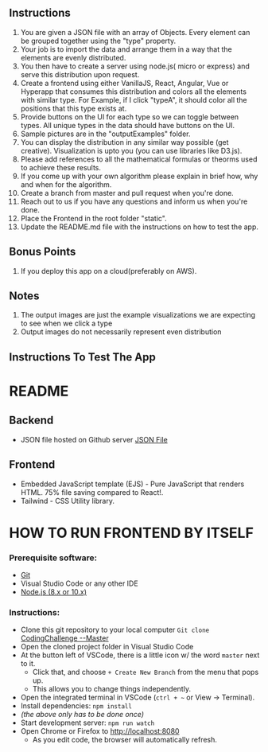 ## Instructions

1. You are given a JSON file with an array of Objects. Every element can be grouped together using the "type" property.
2. Your job is to import the data and arrange them in a way that the elements are evenly distributed.
3. You then have to create a server using node.js( micro or express) and serve this distribution upon request.
4. Create a frontend using either VanillaJS, React, Angular, Vue or Hyperapp that consumes this distribution and colors all the elements with similar type. For Example, if I click "typeA", it should color all the positions that this type exists at.
5. Provide buttons on the UI for each type so we can toggle between types. All unique types in the data should have buttons on the UI.
6. Sample pictures are in the "outputExamples" folder.
7. You can display the distribution in any similar way possible (get creative). Visualization is upto you (you can use libraries like D3.js).
8. Please add references to all the mathematical formulas or theorms used to achieve these results.
9. If you come up with your own algorithm please explain in brief how, why and when for the algorithm.
10. Create a branch from master and pull request when you're done.
11. Reach out to us if you have any questions and inform us when you're done.
12. Place the Frontend in the root folder "static".
13. Update the README.md file with the instructions on how to test the app.

## Bonus Points

1. If you deploy this app on a cloud(preferably on AWS).

## Notes

1. The output images are just the example visualizations we are expecting to see when we click a type
2. Output images do not necessarily represent even distribution

## Instructions To Test The App

# README #

## Backend ##
 * JSON file hosted on Github server [JSON File](https://github.com/dankore/JSONCodingChallenge)

## Frontend ##
 * Embedded JavaScript template (EJS) - Pure JavaScript that renders HTML. 75% file saving compared to React!. 
 * Tailwind - CSS Utility library.

# HOW TO RUN FRONTEND BY ITSELF
### Prerequisite software:
 * [Git](https://git-scm.com/downloads)
 * Visual Studio Code or any other IDE
 * [Node.js (8.x or 10.x)](https://nodejs.org/en/download/)

### Instructions:
 * Clone this git repository to your local computer `Git clone` [CodingChallenge --Master](https://github.com/dankore/codingChallenge.git)
 * Open the cloned project folder in Visual Studio Code
 * At the button left of VSCode, there is a little icon w/ the word `master` next to it.
   * Click that, and choose `+ Create New Branch` from the menu that pops up.
   * This allows you to change things independently.
 * Open the integrated terminal in VSCode (`ctrl + ~` or View -> Terminal).
 * Install dependencies: `npm install`
 * _(the above only has to be done once)_
 * Start development server: `npm run watch`
 * Open Chrome or Firefox to [http://localhost:8080](http://localhost:8080)
   * As you edit code, the browser will automatically refresh.
   
